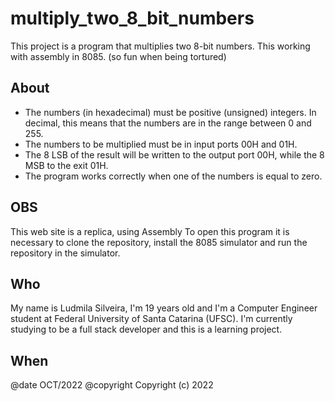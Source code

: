# multiply_two_8_bit_numbers

This project is a program that multiplies two 8-bit numbers. This working with assembly in 8085. (so fun when being tortured)

## About
 - The numbers (in hexadecimal) must be positive (unsigned) integers. In decimal, this means that the numbers are in the range between 0 and 255.
 - The numbers to be multiplied must be in input ports 00H and 01H.
 - The 8 LSB of the result will be written to the output port 00H, while the 8 MSB to the exit 01H.
 - The program works correctly when one of the numbers is equal to zero.

## OBS
This web site is a replica, using Assembly
To open this program it is necessary to clone the repository, install the 8085 simulator and run the repository in the simulator.

## Who
My name is Ludmila Silveira, I'm 19 years old and I'm a Computer Engineer student at Federal University of Santa Catarina (UFSC). I'm currently studying to be a full stack developer and this is a learning project.

## When 
@date OCT/2022
@copyright Copyright (c) 2022
